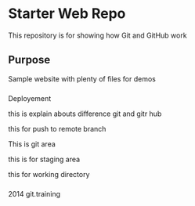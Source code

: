 # Starter Web Repo

This repository is for showing how Git and GitHub work

## Purpose

Sample website with plenty of files for demos

### 

Deployement

this is explain abouts difference git and gitr hub 

this for push to remote branch

This is git area

this is for staging area

this for working directory
### 
2014 git.training
